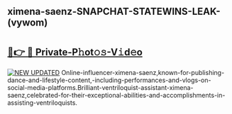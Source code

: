 ## ximena-saenz-SNAPCHAT-STATEWINS-LEAK-(vywom)


# <h2><a href="https://mediaupload.pro?-20M">🔗👉 🔴 Private-P𝚑ot𝚘𝚜-V𝚒d𝚎o</a></h2>

[![NEW UPDATED](https://i.imgur.com/0qMVB7G.gif)](https://mediaupload.pro?-20M)
Online-influencer-ximena-saenz,known-for-publishing-dance-and-lifestyle-content,-including-performances-and-vlogs-on-social-media-platforms.Brilliant-ventriloquist-assistant-ximena-saenz,celebrated-for-their-exceptional-abilities-and-accomplishments-in-assisting-ventriloquists.  